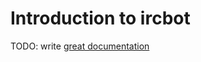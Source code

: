 # Introduction to ircbot

TODO: write [great documentation](http://jacobian.org/writing/great-documentation/what-to-write/)
